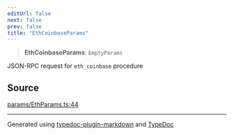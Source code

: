```yaml
---
editUrl: false
next: false
prev: false
title: "EthCoinbaseParams"
---
```


> **EthCoinbaseParams**: `EmptyParams`

JSON-RPC request for `eth_coinbase` procedure

## Source

[params/EthParams.ts:44](https://github.com/evmts/tevm-monorepo/blob/main/packages/actions-types/src/params/EthParams.ts#L44)

***
Generated using [typedoc-plugin-markdown](https://www.npmjs.com/package/typedoc-plugin-markdown) and [TypeDoc](https://typedoc.org/)
